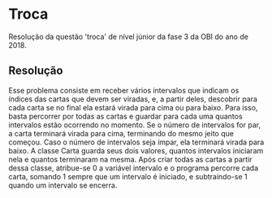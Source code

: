 # Troca
Resolução da questão 'troca' de nível júnior da fase 3 da OBI do ano de 2018.

## Resolução 
Esse problema consiste em receber vários intervalos que indicam os índices das cartas que devem ser viradas, e, a partir deles, descobrir para cada carta se no final ela estará virada para cima ou para baixo. Para isso, basta percorrer por todas as cartas e guardar para cada uma quantos intervalos estão ocorrendo no momento. Se o número de intervalos for par, a carta terminará virada para cima, terminando do mesmo jeito que começou. Caso o número de intervalos seja ímpar, ela terminará virada para baixo. A classe Carta guarda seus dois valores, quantos intervalos iniciaram nela e quantos terminaram na mesma. Após criar todas as cartas a partir dessa classe, atribue-se 0 a variável intervalo e o programa percorre cada carta, somando 1 sempre que um intervalo é iniciado, e subtraindo-se 1 quando um intervalo se encerra.
